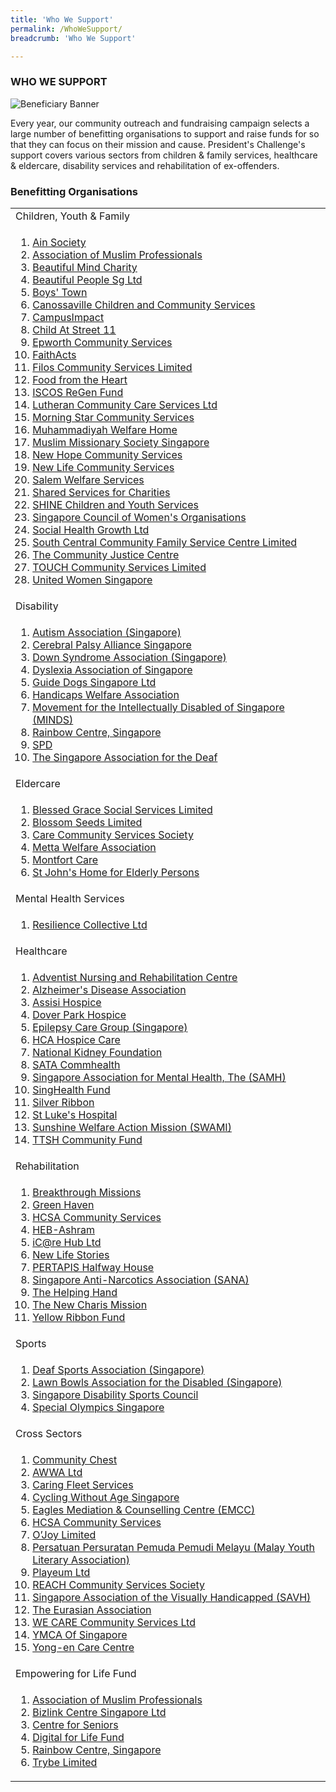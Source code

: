 ```yaml
---
title: 'Who We Support'
permalink: /WhoWeSupport/
breadcrumb: 'Who We Support'

---
```



### WHO WE SUPPORT

![Beneficiary Banner](/images/our-beneficiary.jpg "Beneficiary Banner")

Every year, our community outreach and fundraising campaign selects a large number of benefitting organisations to support and raise funds for so that they can focus on their mission and cause.  President's Challenge's support covers various sectors from children & family services, healthcare & eldercare, disability services and rehabilitation of ex-offenders.


### Benefitting Organisations


<table width="100%" cellspacing="10" cellpadding="10">
<tr><td>Children, Youth & Family </td></tr>
<tr><td>
<ol>
<li><a href="http://www.ainsociety.org.sg/" target='_blank'>Ain Society</a></li>
<li><a href="https://www.amp.org.sg/" target='_blank'>Association of Muslim Professionals</a></li>
<li><a href="https://www.bmcsg.org/" target='_blank'>Beautiful Mind Charity</a></li>
<li><a href="http://www.beautifulpeople.org.sg/" target='_blank'>Beautiful People Sg Ltd</a></li>
<li><a href="https://www.boystown.org.sg/" target='_blank'>Boys' Town</a></li>
<li><a href="https://canossaville.org.sg/" target='_blank'>Canossaville Children and Community Services</a></li> 
<li><a href="https://www.campusimpact.org.sg/" target='_blank'>CampusImpact</a></li>
<li><a href="http://www.street11.org.sg/" target='_blank'>Child At Street 11</a></li>
<li><a href="https://www.epworth.sg/" target='_blank'>Epworth Community Services</a></li>
<li><a href="https://www.faithacts.org.sg/" target='_blank'>FaithActs</a></li>
<li><a href="https://www.filos.sg/" target='_blank'>Filos Community Services Limited</a></li>
<li><a href="https://www.foodfromtheheart.sg/" target='_blank'>Food from the Heart</a></li>
<li><a href="https://www.irf.org.sg/" target='_blank'>ISCOS ReGen Fund</a></li>
<li><a href="https://lccs.org.sg/" target='_blank'>Lutheran Community Care Services Ltd</a></li>
<li><a href="https://www.morningstar.org.sg/" target='_blank'>Morning Star Community Services</a></li>  
<li><a href="https://mwh.muhammadiyah.org.sg/" target='_blank'>Muhammadiyah Welfare Home</a></li>
<li><a href="https://www.jamiyah.org.sg/" target='_blank'>Muslim Missionary Society Singapore</a></li> 
<li><a href="https://www.newhopecs.org.sg/" target='_blank'>New Hope Community Services</a></li>
<li><a href="https://www.newlife.org.sg/" target='_blank'>New Life Community Services</a></li>
<li><a href="http://www.salemwelfareservices.org.sg/" target='_blank'>Salem Welfare Services</a></li> 
<li><a href="https://www.sscharities.com/" target='_blank'>Shared Services for Charities</a></li> 
<li><a href="https://www.shine.org.sg/" target='_blank'>SHINE Children and Youth Services</a></li>  
<li><a href="https://www.scwo.org.sg/" target='_blank'>Singapore Council of Women's Organisations</a></li>
<li><a href="https://www.socialhealthgrowth.org/" target='_blank'>Social Health Growth Ltd</a></li>
<li><a href="https://sccfsc.sg/" target='_blank'>South Central Community Family Service Centre Limited</a></li>
<li><a href="https://www.cjc.org.sg/" target='_blank'>The Community Justice Centre</a></li>
<li><a href="https://www.touch.org.sg/" target='_blank'>TOUCH Community Services Limited</a></li>
<li><a href="https://uws.org.sg/" target='_blank'>United Women Singapore</a></li>
</ol>
 </td></tr>
 
 
<tr><td>Disability</td></tr>
<tr><td>
<ol> 
<li><a href="https://www.autismlinks.org.sg/" target='_blank'>Autism Association (Singapore)</a></li> 
<li><a href="http://cpas.org.sg/" target='_blank'>Cerebral Palsy Alliance Singapore</a></li>
<li><a href="http://www.downsyndrome-singapore.org/" target='_blank'>Down Syndrome Association (Singapore)</a></li> 
<li><a href="https://www.das.org.sg/" target='_blank'>Dyslexia Association of Singapore</a></li>
<li><a href="https://www.guidedogs.org.sg/" target='_blank'>Guide Dogs Singapore Ltd</a></li>
<li><a href="https://hwa.org.sg/" target='_blank'>Handicaps Welfare Association</a></li> 
<li><a href="https://www.minds.org.sg/" target='_blank'>Movement for the Intellectually Disabled of Singapore (MINDS)</a></li>  
<li><a href="https://www.rainbowcentre.org.sg/" target='_blank'>Rainbow Centre, Singapore</a></li>  
<li><a href="https://www.spd.org.sg/" target='_blank'>SPD</a></li>
<li><a href="https://sadeaf.org.sg/" target='_blank'>The Singapore Association for the Deaf</a></li>       
 </ol>
</td></tr>


<tr><td>Eldercare</td></tr>
<tr><td>
<ol>
<li><a href="https://www.bgss.org.sg/" target='_blank'>Blessed Grace Social Services Limited</a></li>  
<li><a href="https://www.blossomseeds.sg/" target='_blank'>Blossom Seeds Limited</a></li>
<li><a href="https://www.ccsscares.sg/" target='_blank'>Care Community Services Society</a></li> 
<li><a href="https://www.metta.org.sg/hq/" target='_blank'>Metta Welfare Association</a></li>
<li><a href="http://www.montfortcare.org.sg/" target='_blank'>Montfort Care</a></li>
<li><a href="https://www.stjohneldershome.org.sg/home" target='_blank'>St John&#39;s Home for Elderly Persons</a></li>

</ol>
</td></tr>


<tr><td>Mental Health Services</td></tr>
<tr><td>
<ol>
<li><a href="https://www.resilience.org.sg/" target='_blank'>Resilience Collective Ltd</a></li>
</ol>
</td></tr>


<tr><td>Healthcare</td></tr>
<tr><td>
<ol>
<li><a href="http://www.anrc.org.sg/" target='_blank'>Adventist Nursing and Rehabilitation Centre</a></li>
<li><a href="https://alz.org.sg/" target='_blank'>Alzheimer's Disease Association</a></li> 
<li><a href="https://www.assisihospice.org.sg/" target='_blank'>Assisi Hospice</a></li>
<li><a href="https://www.doverpark.org.sg/" target='_blank'>Dover Park Hospice</a></li>
<li><a href="https://www.epilepsycare.org/" target='_blank'>Epilepsy Care Group (Singapore)</a></li>
<li><a href="https://www.hca.org.sg/" target='_blank'>HCA Hospice Care</a></li>
<li><a href="https://nkfs.org/" target='_blank'>National Kidney Foundation</a></li> 
<li><a href="https://www.sata.com.sg/" target='_blank'>SATA Commhealth</a></li>
<li><a href="https://www.samhealth.org.sg/" target='_blank'>Singapore Association for Mental Health, The (SAMH)</a></li> 
<li><a href="https://www.giving.sg/web/singhealth-fund" target='_blank'>SingHealth Fund</a></li>
<li><a href="https://www.silverribbonsingapore.com/" target='_blank'>Silver Ribbon</a></li> 
<li><a href="https://www.slh.org.sg/" target='_blank'>St Luke's Hospital</a></li>
<li><a href="https://www.swami.org.sg/" target='_blank'>Sunshine Welfare Action Mission (SWAMI)</a></li>
 <li><a href="https://www.ttsh.com.sg/about-ttsh/ttsh-community-fund/" target='_blank'>TTSH Community Fund</a></li>
</ol>
</td></tr>


<tr><td> Rehabilitation</td></tr>
<tr><td>
<ol>
<li><a href="http://www.breakthroughmissions.org.sg/" target='_blank'>Breakthrough Missions</a></li>
<li><a href="https://www.sbws.org.sg/4l_gh.html" target='_blank'>Green Haven</a></li>
<li><a href="https://www.hcsa.org.sg/" target='_blank'>HCSA Community Services</a></li> 
<li><a href="https://heb.org.sg/our-subsidiaries/heb-ashram/" target='_blank'>HEB-Ashram</a></li>
<li><a href="http://www.icarehub.org.sg/" target='_blank'>iC@re Hub Ltd</a></li>
<li><a href="https://www.newlifestories.org.sg/" target='_blank'>New Life Stories</a></li>
<li><a href="http://pertapis.org.sg/pertapis-halfway-house/" target='_blank'>PERTAPIS Halfway House</a></li>
<li><a href="https://www.sana.org.sg/" target='_blank'>Singapore Anti-Narcotics Association (SANA)</a></li> 
<li><a href="http://thehelpinghand.org.sg/" target='_blank'>The Helping Hand</a></li>
<li><a href="https://thenewcharismission.org.sg/" target='_blank'>The New Charis Mission</a></li> 
<li><a href="https://www.yellowribbon.gov.sg/yellow-ribbon-fund" target='_blank'>Yellow Ribbon Fund</a></li>
</ol>
</td></tr>


<tr><td> Sports</td></tr>
<tr><td>
<ol>
 <li><a href="https://dsa.org.sg/" target='_blank'>Deaf Sports Association (Singapore)</a></li>
 <li><a href="http://parabowlsingapore.org/" target='_blank'>Lawn Bowls Association for the Disabled (Singapore)</a></li>
 <li><a href="https://sdsc.org.sg/" target='_blank'>Singapore Disability Sports Council</a></li>
 <li><a href="https://www.specialolympics.org/programs/asia-pacific/singapore" target='_blank'>Special Olympics Singapore</a></li>
</ol>
</td></tr>


<tr><td> Cross Sectors
</td></tr>
<tr><td>
<ol>
<li><a href="https://www.comchest.gov.sg/" target='_blank'>Community Chest</a></li>
<li><a href="https://www.awwa.org.sg/" target='_blank'>AWWA Ltd</a></li>
<li><a href="https://caringfleet.com/" target='_blank'>Caring Fleet Services</a></li>
<li><a href="https://cyclingwithoutage.sg/" target='_blank'>Cycling Without Age Singapore</a></li>
<li><a href="https://emcc.org.sg/" target='_blank'>Eagles Mediation &amp; Counselling Centre (EMCC)</a></li>
<li><a href="https://www.hcsa.org.sg/" target='_blank'>HCSA Community Services</a></li>
<li><a href="https://www.ojoy.org/" target='_blank'>O’Joy Limited</a></li>
<li><a href="http://4pm.org.sg/" target='_blank'>Persatuan Persuratan Pemuda Pemudi Melayu (Malay Youth Literary Association)</a></li>
<li><a href="https://www.playeum.com/" target='_blank'>Playeum Ltd</a></li>
<li><a href="https://www.reach.org.sg/" target='_blank'>REACH Community Services Society</a></li>
<li><a href="https://savh.org.sg/" target='_blank'>Singapore Association of the Visually Handicapped (SAVH)</a></li>
<li><a href="https://www.eurasians.sg/" target='_blank'>The Eurasian Association</a></li>
<li><a href="https://www.wecare.org.sg/" target='_blank'>WE CARE Community Services Ltd</a></li>
<li><a href="https://www.ymca.org.sg/" target='_blank'>YMCA Of Singapore</a></li>
<li><a href="https://www.yong-en.org.sg/2019/" target='_blank'>Yong-en Care Centre</a></li>
</ol>
 </td></tr> 



<tr><td> Empowering for Life Fund
</td></tr>
<tr><td>
 <ol>
<li><a href="https://www.amp.org.sg/" target='_blank'>Association of Muslim Professionals</a></li>
<li><a href="https://www.bizlink.org.sg/" target='_blank'>Bizlink Centre Singapore Ltd</a></li>
<li><a href="http://centreforseniors.org.sg/wps/portal/centreforseniors/home" target='_blank'>Centre for Seniors</a></li>
<li><a href="https://www.imda.gov.sg/for-community/digital-readiness/Digital-For-Life#:~:text=The%20Digital%20for%20Life%20Fund,eligible%20for%20250%25%20tax%20deduction." target='_blank'>Digital for Life Fund</a></li>  
<li><a href="https://www.rainbowcentre.org.sg/" target='_blank'>Rainbow Centre, Singapore</a></li>
<li><a href="https://www.trybe.org/" target='_blank'>Trybe Limited</a></li>
 </ol>
</td></tr>
</table> 
